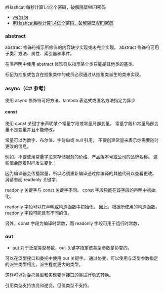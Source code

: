 #Hashcat 每秒计算1.4亿个密码，破解隔壁WIFI密码
* [website](http://www.cnblogs.com/diligenceday/p/6359661.html)
* [用Hashcat每秒计算1.4亿个密码，破解隔壁WIFI密码](https://hashcat.net/hashcat/)


### abstract
abstract 修饰符指示所修饰的内容缺少实现或未完全实现。 abstract 修饰符可用于类、方法、属性、索引器和事件。 

在类声明中使用 abstract 修饰符以指示某个类只能是其他类的基类。 

标记为抽象或包含在抽象类中的成员必须通过从抽象类派生的类来实现。

### async（C# 参考）

使用 async 修饰符可将方法、lambda 表达式或匿名方法指定为异步

#### const

使用 const 关键字来声明某个常量字段或常量局部变量。 
 常量字段和常量局部变量不是变量并且不能修改。 

常量可以为数字、布尔值、字符串或 null 引用。 不要创建常量来表示你需要随时更改的信息。 

例如，不要使用常量字段来存储服务的价格、产品版本号或公司的品牌名称。
这些值会随着时间发生变化；

因为编译器会传播常量，所以必须重新编译通过库编译的其他代码以查看更改。
 另请参阅 readonly 关键字。 
 
 readonly 关键字与 const 关键字不同。 const 字段只能在该字段的声明中初始化。 
 
 readonly 字段可以在声明或构造函数中初始化。 
 因此，根据所使用的构造函数，readonly 字段可能具有不同的值。
 
  另外，const 字段为编译时常数，而 readonly 字段可用于运行时常数，
 
 ### out
 * [out](https://msdn.microsoft.com/zh-cn/library/dd469487.aspx)
 对于泛型类型参数，out 关键字指定该类型参数是协变的。
 
  可以在泛型接口和委托中使用 out 关键字。
通过协变，可以使用与泛型参数指定的派生类型相比，派生程度更大的类型。 

这样可以对委托类型和实现变体接口的类进行隐式转换。

 引用类型支持协变和逆变，但值类型不支持。